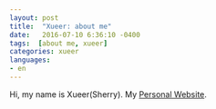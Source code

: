 ```yaml
---
layout: post
title:  "Xueer: about me"
date:   2016-07-10 6:36:10 -0400
tags:  [about me, xueer]
categories: xueer
languages:
- en
---
```

Hi, my name is Xueer(Sherry). 
My [Personal Website][personal-website].



[personal-website]: http://www.sherryxzhu.com